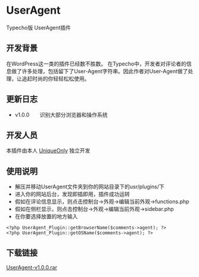 UserAgent
=========

Typecho版 UserAgent插件

开发背景
----

在WordPress这一类的插件已经数不胜数。
在Typecho中，开发者对评论者的信息做了许多处理，包括留下了User-Agent字符串。因此作者对User-Agent做了处理，让追赶时尚的你轻轻松松使用。

更新日志
----

- v1.0.0&emsp;&emsp;识别大部分浏览器和操作系统

开发人员
----

本插件由本人 [UniqueOnly][1] 独立开发

使用说明
----

- 解压并移动UserAgent文件夹到你的网站目录下的usr/plugins/下
- 进入你的网站后台，发现即插即用，插件成功运转
- 假如在评论信息显示，则点击控制台->外观->编辑当前外观->functions.php
- 假如在侧栏显示，则点击控制台->外观->编辑当前外观->sidebar.php
- 在你要选择放置的地方输入

```
<?php UserAgent_Plugin::getBrowserName($comments->agent); ?>
<?php UserAgent_Plugin::getOSName($comments->agent); ?>
```

下载链接
----

[UserAgent-v1.0.0.rar][2]


  [1]: http://blog.uniqueonly.ml
  [2]: http://uniqueml.qiniudn.com/2014/08/3139837844.rar
